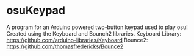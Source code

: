 # osuKeypad
A program for an Arduino powered two-button keypad used to play osu!
Created using the Keyboard and Bounch2 libraries.
Keyboard Library: https://github.com/arduino-libraries/Keyboard 
Bounce2: https://github.com/thomasfredericks/Bounce2
